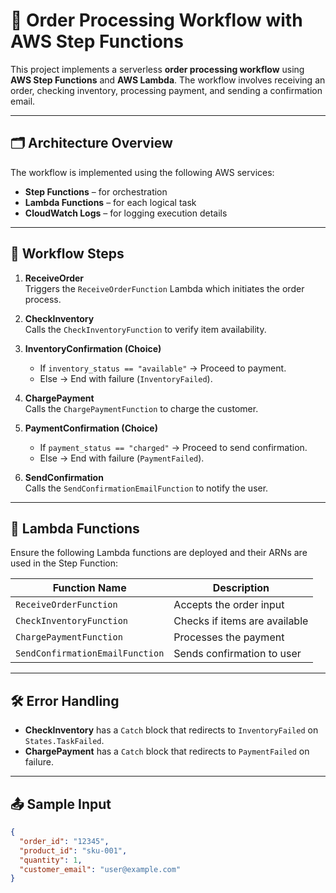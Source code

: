 # 🛒 Order Processing Workflow with AWS Step Functions

This project implements a serverless **order processing workflow** using **AWS Step Functions** and **AWS Lambda**. The workflow involves receiving an order, checking inventory, processing payment, and sending a confirmation email.

---

## 🗂️ Architecture Overview

The workflow is implemented using the following AWS services:

- **Step Functions** – for orchestration
- **Lambda Functions** – for each logical task
- **CloudWatch Logs** – for logging execution details

---

## 🚀 Workflow Steps

1. **ReceiveOrder**  
   Triggers the `ReceiveOrderFunction` Lambda which initiates the order process.

2. **CheckInventory**  
   Calls the `CheckInventoryFunction` to verify item availability.

3. **InventoryConfirmation (Choice)**  
   - If `inventory_status == "available"` → Proceed to payment.
   - Else → End with failure (`InventoryFailed`).

4. **ChargePayment**  
   Calls the `ChargePaymentFunction` to charge the customer.

5. **PaymentConfirmation (Choice)**  
   - If `payment_status == "charged"` → Proceed to send confirmation.
   - Else → End with failure (`PaymentFailed`).

6. **SendConfirmation**  
   Calls the `SendConfirmationEmailFunction` to notify the user.

---

## 🧩 Lambda Functions

Ensure the following Lambda functions are deployed and their ARNs are used in the Step Function:

| Function Name                 | Description                      |
|------------------------------|----------------------------------|
| `ReceiveOrderFunction`       | Accepts the order input          |
| `CheckInventoryFunction`     | Checks if items are available    |
| `ChargePaymentFunction`      | Processes the payment            |
| `SendConfirmationEmailFunction` | Sends confirmation to user  |

---

## 🛠️ Error Handling

- **CheckInventory** has a `Catch` block that redirects to `InventoryFailed` on `States.TaskFailed`.
- **ChargePayment** has a `Catch` block that redirects to `PaymentFailed` on failure.

---

## 📤 Sample Input

```json
{
  "order_id": "12345",
  "product_id": "sku-001",
  "quantity": 1,
  "customer_email": "user@example.com"
}
